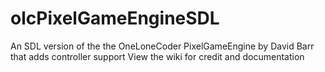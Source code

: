 # olcPixelGameEngineSDL
An SDL version of the the OneLoneCoder PixelGameEngine by David Barr that adds controller support
View the wiki for credit and documentation

